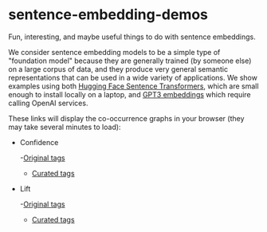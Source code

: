 # sentence-embedding-demos
Fun, interesting, and maybe useful things to do with sentence embeddings.

We consider sentence embedding models to be a simple type of "foundation model" because they are generally trained (by someone else) on a large corpus of data, and they produce very general semantic representations that can be used in a wide variety of applications. We show examples using both [Hugging Face Sentence Transformers](https://huggingface.co/sentence-transformers), which are small enough to install locally on a laptop, and [GPT3 embeddings](https://platform.openai.com/docs/guides/embeddings/what-are-embeddings) which require calling OpenAI services.


These links will display the co-occurrence graphs in your browser (they may take several minutes to load):
* Confidence

   -[Original tags](https://htmlpreview.github.io/?https://raw.githubusercontent.com/rmhorton/sentence-embedding-demos/main/tag_curation/cooccurrence_original_tags.html)
  - [Curated tags](https://htmlpreview.github.io/?https://raw.githubusercontent.com/rmhorton/sentence-embedding-demos/main/tag_curation/cooccurrence_curated_tags.html)

* Lift

   -[Original tags](https://htmlpreview.github.io/?https://raw.githubusercontent.com/rmhorton/sentence-embedding-demos/main/tag_curation/cooccurrence_original_tags.html%3Fmetric=lift)
  - [Curated tags](https://htmlpreview.github.io/?https://raw.githubusercontent.com/rmhorton/sentence-embedding-demos/main/tag_curation/cooccurrence_curated_tags.html%3Fmetric=lift)
